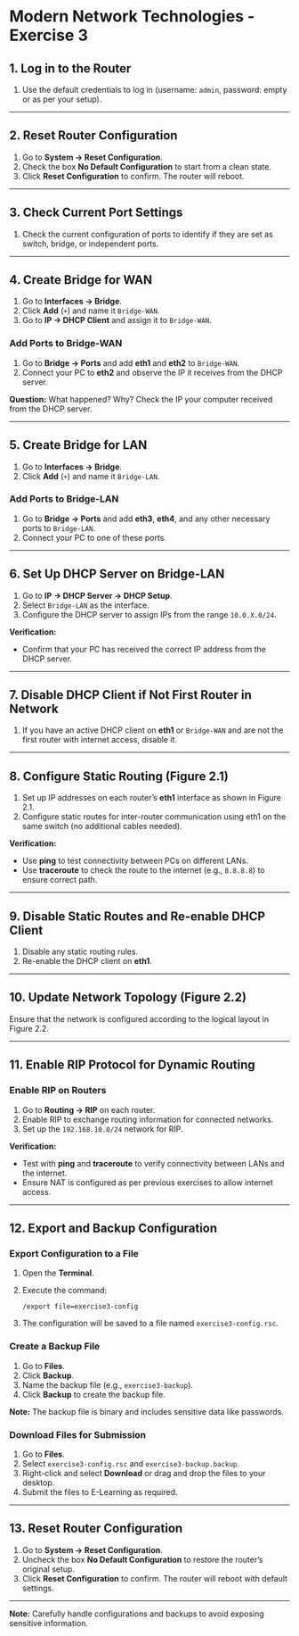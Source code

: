 # Modern Network Technologies - Exercise 3

## 1. Log in to the Router

1. Use the default credentials to log in (username: `admin`, password: empty or as per your setup).

---

## 2. Reset Router Configuration

1. Go to **System -> Reset Configuration**.
2. Check the box **No Default Configuration** to start from a clean state.
3. Click **Reset Configuration** to confirm. The router will reboot.

---

## 3. Check Current Port Settings

1. Check the current configuration of ports to identify if they are set as switch, bridge, or independent ports.

---

## 4. Create Bridge for WAN

1. Go to **Interfaces -> Bridge**.
2. Click **Add** (`+`) and name it `Bridge-WAN`.
3. Go to **IP -> DHCP Client** and assign it to `Bridge-WAN`.

### Add Ports to Bridge-WAN

1. Go to **Bridge -> Ports** and add **eth1** and **eth2** to `Bridge-WAN`.
2. Connect your PC to **eth2** and observe the IP it receives from the DHCP server.

**Question:** What happened? Why? Check the IP your computer received from the DHCP server.

---

## 5. Create Bridge for LAN

1. Go to **Interfaces -> Bridge**.
2. Click **Add** (`+`) and name it `Bridge-LAN`.

### Add Ports to Bridge-LAN

1. Go to **Bridge -> Ports** and add **eth3**, **eth4**, and any other necessary ports to `Bridge-LAN`.
2. Connect your PC to one of these ports.

---

## 6. Set Up DHCP Server on Bridge-LAN

1. Go to **IP -> DHCP Server -> DHCP Setup**.
2. Select `Bridge-LAN` as the interface.
3. Configure the DHCP server to assign IPs from the range `10.0.X.0/24`.

**Verification:**

- Confirm that your PC has received the correct IP address from the DHCP server.

---

## 7. Disable DHCP Client if Not First Router in Network

1. If you have an active DHCP client on **eth1** or `Bridge-WAN` and are not the first router with internet access, disable it.

---

## 8. Configure Static Routing (Figure 2.1)

1. Set up IP addresses on each router’s **eth1** interface as shown in Figure 2.1.
2. Configure static routes for inter-router communication using eth1 on the same switch (no additional cables needed).

**Verification:**

- Use **ping** to test connectivity between PCs on different LANs.
- Use **traceroute** to check the route to the internet (e.g., `8.8.8.8`) to ensure correct path.

---

## 9. Disable Static Routes and Re-enable DHCP Client

1. Disable any static routing rules.
2. Re-enable the DHCP client on **eth1**.

---

## 10. Update Network Topology (Figure 2.2)

Ensure that the network is configured according to the logical layout in Figure 2.2.

---

## 11. Enable RIP Protocol for Dynamic Routing

### Enable RIP on Routers

1. Go to **Routing -> RIP** on each router.
2. Enable RIP to exchange routing information for connected networks.
3. Set up the `192.168.10.0/24` network for RIP.

**Verification:**

- Test with **ping** and **traceroute** to verify connectivity between LANs and the internet.
- Ensure NAT is configured as per previous exercises to allow internet access.

---

## 12. Export and Backup Configuration

### Export Configuration to a File

1. Open the **Terminal**.
2. Execute the command:
   ```
   /export file=exercise3-config
   ```

3. The configuration will be saved to a file named `exercise3-config.rsc`.

### Create a Backup File

1. Go to **Files**.
2. Click **Backup**.
3. Name the backup file (e.g., `exercise3-backup`).
4. Click **Backup** to create the backup file.

**Note:** The backup file is binary and includes sensitive data like passwords.

### Download Files for Submission

1. Go to **Files**.
2. Select `exercise3-config.rsc` and `exercise3-backup.backup`.
3. Right-click and select **Download** or drag and drop the files to your desktop.
4. Submit the files to E-Learning as required.

---

## 13. Reset Router Configuration

1. Go to **System -> Reset Configuration**.
2. Uncheck the box **No Default Configuration** to restore the router’s original setup.
3. Click **Reset Configuration** to confirm. The router will reboot with default settings.

---

**Note:** Carefully handle configurations and backups to avoid exposing sensitive information.
